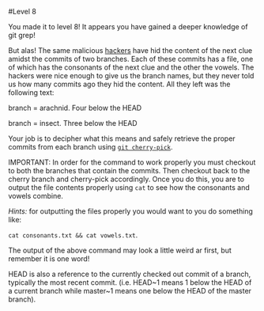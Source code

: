 #Level 8

You made it to level 8! 
It appears you have gained a deeper knowledge of git grep!

But alas! 
The same malicious [hackers](http://en.wikipedia.org/wiki/Anonymous_%28group%29) have hid 
the content of the next clue amidst the commits of two branches.
Each of these commits has a file, one of which has the consonants of the next clue and the other the vowels.
The hackers were nice enough to give us the branch names, but they never told us how many commits ago they hid the content. 
All they left was the following text:

branch = arachnid. Four below the HEAD

branch = insect. Three below the HEAD

Your job is to decipher what this means and safely retrieve the proper commits from each branch 
using [```git cherry-pick```](http://git-scm.com/docs/git-cherry-pick).

IMPORTANT: In order for the command to work properly you must checkout to both the branches that contain the commits.
Then checkout back to the cherry branch and cherry-pick accordingly.
Once you do this, you are to output the file contents properly using ```cat``` to see how the consonants and vowels combine.

*Hints:* for outputting the files properly you would want to you do something like:

```cat consonants.txt && cat vowels.txt```.

The output of the above command may look a little weird ar first, but remember it is one word!

HEAD is also a reference to the currently checked out commit of a branch, typically the most recent commit. 
(i.e. HEAD~1 means 1 below the HEAD of a current branch while master~1 means one below the HEAD of the master branch).
